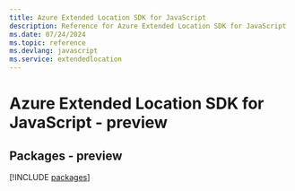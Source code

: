 ```yaml
---
title: Azure Extended Location SDK for JavaScript
description: Reference for Azure Extended Location SDK for JavaScript
ms.date: 07/24/2024
ms.topic: reference
ms.devlang: javascript
ms.service: extendedlocation
---
```

# Azure Extended Location SDK for JavaScript - preview
## Packages - preview
[!INCLUDE [packages](extended-location-index.md)]
